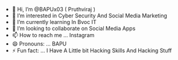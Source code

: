 - 👋 Hi, I’m @BAPUx03 ( Pruthviraj )
- 👀 I’m interested in Cyber Security And Social Media Marketing 
- 🌱 I’m currently learning In Bvoc IT
- 💞️ I’m looking to collaborate on Social Media Apps
- 📫 How to reach me ... Instagram 
- 😄 Pronouns: ... BAPU
- ⚡ Fun fact: ... I Have A Little bit Hacking Skills And Hacking Stuff 

<!---
BAPUx03/BAPUx03 is a ✨ special ✨ repository because its `README.md` (this file) appears on your GitHub profile.
You can click the Preview link to take a look at your changes.
--->
